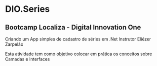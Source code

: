 <h1>DIO.Series</h1> 

<h2>Bootcamp Localiza - Digital Innovation One</h2>

<p>Criando um App simples de cadastro de séries em .Net
Instrutor Eliézer Zarpelão</br></p>


<p>Esta atividade tem como objetivo colocar em prática os conceitos sobre Camadas e Interfaces</p>

